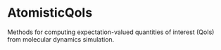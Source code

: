 # AtomisticQoIs
Methods for computing expectation-valued quantities of interest (QoIs) from molecular dynamics simulation. 
